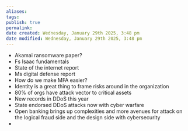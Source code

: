 ```yaml
---
aliases: 
tags: 
publish: true
permalink:
date created: Wednesday, January 29th 2025, 3:48 pm
date modified: Wednesday, January 29th 2025, 3:48 pm
---
```

- Akamai ransomware paper?
- Fs Isaac fundamentals
- State of the internet report
- Ms digital defense report
- How do we make MFA easier?
- Identity is a great thing to frame risks around in the organization
- 80% of orgs have attack vector to critical assets
- New records in DDoS this year
- State endorsed DDoS attacks now with cyber warfare
- Open banking brings up complexities and more avenues for attack on the logical fraud side and the design side with cybersecurity
-